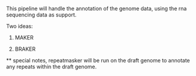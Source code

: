 This pipeline will handle the annotation of the genome data, using the rna sequencing data as support. 

Two ideas: 

1. MAKER 



2. BRAKER






** special notes, repeatmasker will be run on the draft genome to annotate any repeats within the draft genome. 